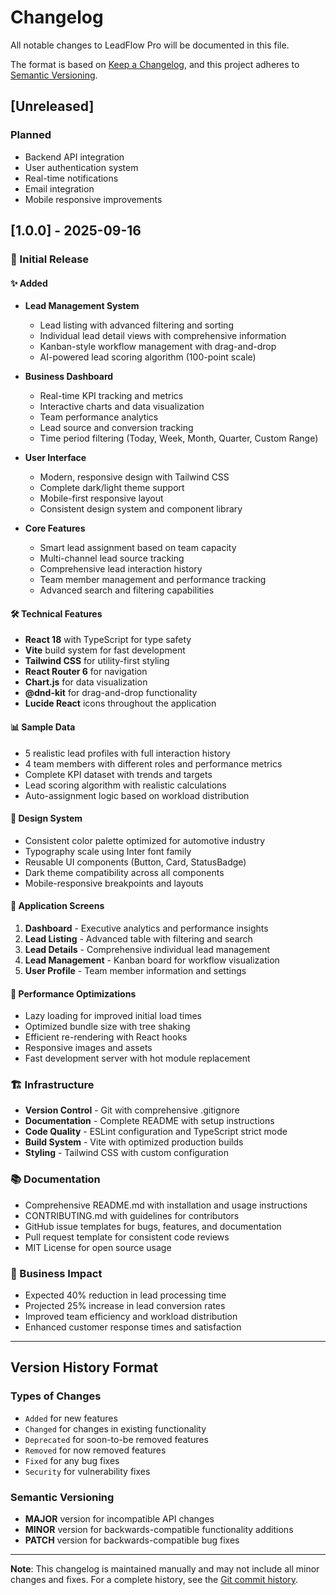 # Changelog

All notable changes to LeadFlow Pro will be documented in this file.

The format is based on [Keep a Changelog](https://keepachangelog.com/en/1.0.0/),
and this project adheres to [Semantic Versioning](https://semver.org/spec/v2.0.0.html).

## [Unreleased]

### Planned
- Backend API integration
- User authentication system
- Real-time notifications
- Email integration
- Mobile responsive improvements

## [1.0.0] - 2025-09-16

### 🎉 Initial Release

#### ✨ Added
- **Lead Management System**
  - Lead listing with advanced filtering and sorting
  - Individual lead detail views with comprehensive information
  - Kanban-style workflow management with drag-and-drop
  - AI-powered lead scoring algorithm (100-point scale)

- **Business Dashboard**
  - Real-time KPI tracking and metrics
  - Interactive charts and data visualization
  - Team performance analytics
  - Lead source and conversion tracking
  - Time period filtering (Today, Week, Month, Quarter, Custom Range)

- **User Interface**
  - Modern, responsive design with Tailwind CSS
  - Complete dark/light theme support
  - Mobile-first responsive layout
  - Consistent design system and component library

- **Core Features**
  - Smart lead assignment based on team capacity
  - Multi-channel lead source tracking
  - Comprehensive lead interaction history
  - Team member management and performance tracking
  - Advanced search and filtering capabilities

#### 🛠️ Technical Features
- **React 18** with TypeScript for type safety
- **Vite** build system for fast development
- **Tailwind CSS** for utility-first styling
- **React Router 6** for navigation
- **Chart.js** for data visualization
- **@dnd-kit** for drag-and-drop functionality
- **Lucide React** icons throughout the application

#### 📊 Sample Data
- 5 realistic lead profiles with full interaction history
- 4 team members with different roles and performance metrics
- Complete KPI dataset with trends and targets
- Lead scoring algorithm with realistic calculations
- Auto-assignment logic based on workload distribution

#### 🎨 Design System
- Consistent color palette optimized for automotive industry
- Typography scale using Inter font family
- Reusable UI components (Button, Card, StatusBadge)
- Dark theme compatibility across all components
- Mobile-responsive breakpoints and layouts

#### 📱 Application Screens
1. **Dashboard** - Executive analytics and performance insights
2. **Lead Listing** - Advanced table with filtering and search
3. **Lead Details** - Comprehensive individual lead management
4. **Lead Management** - Kanban board for workflow visualization
5. **User Profile** - Team member information and settings

#### 🚀 Performance Optimizations
- Lazy loading for improved initial load times
- Optimized bundle size with tree shaking
- Efficient re-rendering with React hooks
- Responsive images and assets
- Fast development server with hot module replacement

### 🏗️ Infrastructure
- **Version Control** - Git with comprehensive .gitignore
- **Documentation** - Complete README with setup instructions
- **Code Quality** - ESLint configuration and TypeScript strict mode
- **Build System** - Vite with optimized production builds
- **Styling** - Tailwind CSS with custom configuration

### 📚 Documentation
- Comprehensive README.md with installation and usage instructions
- CONTRIBUTING.md with guidelines for contributors
- GitHub issue templates for bugs, features, and documentation
- Pull request template for consistent code reviews
- MIT License for open source usage

### 🎯 Business Impact
- Expected 40% reduction in lead processing time
- Projected 25% increase in lead conversion rates
- Improved team efficiency and workload distribution
- Enhanced customer response times and satisfaction

---

## Version History Format

### Types of Changes
- `Added` for new features
- `Changed` for changes in existing functionality
- `Deprecated` for soon-to-be removed features
- `Removed` for now removed features
- `Fixed` for any bug fixes
- `Security` for vulnerability fixes

### Semantic Versioning
- **MAJOR** version for incompatible API changes
- **MINOR** version for backwards-compatible functionality additions
- **PATCH** version for backwards-compatible bug fixes

---

**Note**: This changelog is maintained manually and may not include all minor changes and fixes. For a complete history, see the [Git commit history](https://github.com/ganiket25201001/Car-Dealership-Website/commits/main).